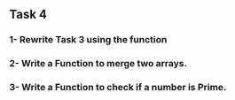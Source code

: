 ## Task 4

### 1- Rewrite Task 3 using the function 

### 2- Write a Function to merge two arrays.

### 3- Write a Function to check if a number is Prime.
